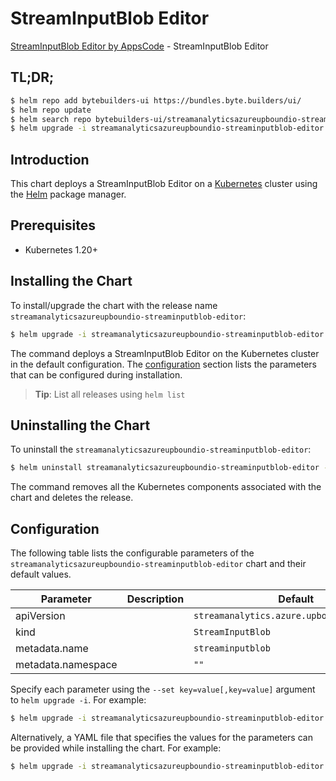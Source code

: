 # StreamInputBlob Editor

[StreamInputBlob Editor by AppsCode](https://byte.builders) - StreamInputBlob Editor

## TL;DR;

```bash
$ helm repo add bytebuilders-ui https://bundles.byte.builders/ui/
$ helm repo update
$ helm search repo bytebuilders-ui/streamanalyticsazureupboundio-streaminputblob-editor --version=v0.4.18
$ helm upgrade -i streamanalyticsazureupboundio-streaminputblob-editor bytebuilders-ui/streamanalyticsazureupboundio-streaminputblob-editor -n default --create-namespace --version=v0.4.18
```

## Introduction

This chart deploys a StreamInputBlob Editor on a [Kubernetes](http://kubernetes.io) cluster using the [Helm](https://helm.sh) package manager.

## Prerequisites

- Kubernetes 1.20+

## Installing the Chart

To install/upgrade the chart with the release name `streamanalyticsazureupboundio-streaminputblob-editor`:

```bash
$ helm upgrade -i streamanalyticsazureupboundio-streaminputblob-editor bytebuilders-ui/streamanalyticsazureupboundio-streaminputblob-editor -n default --create-namespace --version=v0.4.18
```

The command deploys a StreamInputBlob Editor on the Kubernetes cluster in the default configuration. The [configuration](#configuration) section lists the parameters that can be configured during installation.

> **Tip**: List all releases using `helm list`

## Uninstalling the Chart

To uninstall the `streamanalyticsazureupboundio-streaminputblob-editor`:

```bash
$ helm uninstall streamanalyticsazureupboundio-streaminputblob-editor -n default
```

The command removes all the Kubernetes components associated with the chart and deletes the release.

## Configuration

The following table lists the configurable parameters of the `streamanalyticsazureupboundio-streaminputblob-editor` chart and their default values.

|     Parameter      | Description |                        Default                        |
|--------------------|-------------|-------------------------------------------------------|
| apiVersion         |             | <code>streamanalytics.azure.upbound.io/v1beta1</code> |
| kind               |             | <code>StreamInputBlob</code>                          |
| metadata.name      |             | <code>streaminputblob</code>                          |
| metadata.namespace |             | <code>""</code>                                       |


Specify each parameter using the `--set key=value[,key=value]` argument to `helm upgrade -i`. For example:

```bash
$ helm upgrade -i streamanalyticsazureupboundio-streaminputblob-editor bytebuilders-ui/streamanalyticsazureupboundio-streaminputblob-editor -n default --create-namespace --version=v0.4.18 --set apiVersion=streamanalytics.azure.upbound.io/v1beta1
```

Alternatively, a YAML file that specifies the values for the parameters can be provided while
installing the chart. For example:

```bash
$ helm upgrade -i streamanalyticsazureupboundio-streaminputblob-editor bytebuilders-ui/streamanalyticsazureupboundio-streaminputblob-editor -n default --create-namespace --version=v0.4.18 --values values.yaml
```
